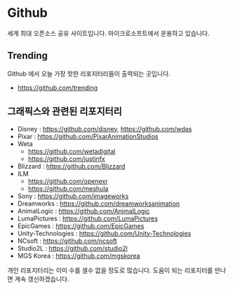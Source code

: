 # Github
세계 최대 오픈소스 공유 사이트입니다.
마이크로소프트에서 운용하고 있습니다.

## Trending
Github 에서 오늘 가장 핫한 리포지터리들이 출력되는 곳입니다.

- https://github.com/trending

## 그래픽스와 관련된 리포지터리
- Disney : https://github.com/disney, https://github.com/wdas
- Pixar : https://github.com/PixarAnimationStudios
- Weta
    - https://github.com/wetadigital
    - https://github.com/justinfx
- Blizzard : https://github.com/Blizzard
- ILM
    - https://github.com/openexr
    - https://github.com/meshula
- Sony : https://github.com/imageworks
- Dreamworks : https://github.com/dreamworksanimation
- AnimalLogic : https://github.com/AnimalLogic
- LumaPictures : https://github.com/LumaPictures
- EpicGames : https://github.com/EpicGames
- Unity-Technologies : https://github.com/Unity-Technologies
- NCsoft : https://github.com/ncsoft
- Studio2L : https://github.com/studio2l
- MGS Korea : https://github.com/mgskorea

개인 리포지터리는 이미 수를 셀수 없을 정도로 많습니다. 도움이 되는 리포지터를 만나면 계속 갱신하겠습니다.
